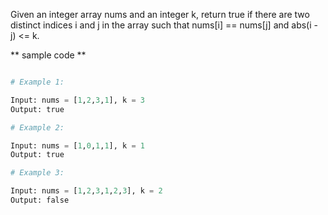 Given an integer array nums and an integer k, return true if there are two distinct indices i and j in the array such that nums[i] == nums[j] and abs(i - j) <= k.

 
** sample code ** 

```Python

# Example 1:

Input: nums = [1,2,3,1], k = 3
Output: true

# Example 2:

Input: nums = [1,0,1,1], k = 1
Output: true

# Example 3:

Input: nums = [1,2,3,1,2,3], k = 2
Output: false

```
